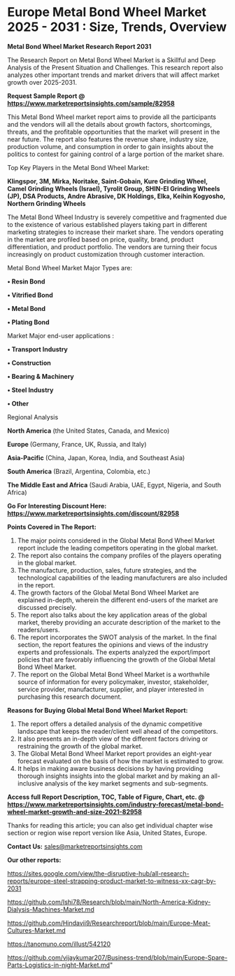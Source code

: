 # Europe Metal Bond Wheel Market 2025 - 2031 : Size, Trends, Overview

<strong>Metal Bond Wheel Market Research Report 2031</strong>

The Research Report on Metal Bond Wheel Market is a Skillful and Deep Analysis of the Present Situation and Challenges. This research report also analyzes other important trends and market drivers that will affect market growth over 2025-2031.

<strong>Request Sample Report @ <a href=https://www.marketreportsinsights.com/sample/82958>https://www.marketreportsinsights.com/sample/82958</a></strong>

This Metal Bond Wheel market report aims to provide all the participants and the vendors will all the details about growth factors, shortcomings, threats, and the profitable opportunities that the market will present in the near future. The report also features the revenue share, industry size, production volume, and consumption in order to gain insights about the politics to contest for gaining control of a large portion of the market share.

Top Key Players in the Metal Bond Wheel Market:

<strong>Klingspor, 3M, Mirka, Noritake, Saint-Gobain, Kure Grinding Wheel, Camel Grinding Wheels (Israel), Tyrolit Group, SHIN-EI Grinding Wheels (JP), DSA Products, Andre Abrasive, DK Holdings, Elka, Keihin Kogyosho, Northern Grinding Wheels</strong>

The Metal Bond Wheel Industry is severely competitive and fragmented due to the existence of various established players taking part in different marketing strategies to increase their market share. The vendors operating in the market are profiled based on price, quality, brand, product differentiation, and product portfolio. The vendors are turning their focus increasingly on product customization through customer interaction.

Metal Bond Wheel Market Major Types are:

<strong>• Resin Bond

• Vitrified Bond

• Metal Bond

• Plating Bond</strong>

Market Major end-user applications :

<strong>• Transport Industry

• Construction

• Bearing & Machinery

• Steel Industry

• Other</strong>

Regional Analysis

</u><strong><b>North America</b></strong> (the United States, Canada, and Mexico)

<strong><b>Europe </b></strong>(Germany, France, UK, Russia, and Italy)

<strong><b>Asia-Pacific</b></strong> (China, Japan, Korea, India, and Southeast Asia)

<strong><b>South America</b></strong> (Brazil, Argentina, Colombia, etc.)

<strong><b>The Middle East and Africa</b></strong> (Saudi Arabia, UAE, Egypt, Nigeria, and South Africa)

<strong>Go For Interesting Discount Here: <a href=https://www.marketreportsinsights.com/discount/82958>https://www.marketreportsinsights.com/discount/82958</a></strong>

<strong>Points Covered in The Report:</strong>
<ol>
  <li>The major points considered in the Global Metal Bond Wheel Market report include the leading competitors operating in the global market.</li>
  <li>The report also contains the company profiles of the players operating in the global market.</li>
  <li>The manufacture, production, sales, future strategies, and the technological capabilities of the leading manufacturers are also included in the report.</li>
  <li>The growth factors of the Global Metal Bond Wheel Market are explained in-depth, wherein the different end-users of the market are discussed precisely.</li>
  <li>The report also talks about the key application areas of the global market, thereby providing an accurate description of the market to the readers/users.</li>
  <li>The report incorporates the SWOT analysis of the market. In the final section, the report features the opinions and views of the industry experts and professionals. The experts analyzed the export/import policies that are favorably influencing the growth of the Global Metal Bond Wheel Market.</li>
  <li>The report on the Global Metal Bond Wheel Market is a worthwhile source of information for every policymaker, investor, stakeholder, service provider, manufacturer, supplier, and player interested in purchasing this research document.</li>
</ol>
<strong>Reasons for Buying Global Metal Bond Wheel Market Report:</strong>

<ol>
  <li>The report offers a detailed analysis of the dynamic competitive landscape that keeps the reader/client well ahead of the competitors.</li>
  <li>It also presents an in-depth view of the different factors driving or restraining the growth of the global market.</li>
  <li>The Global Metal Bond Wheel Market report provides an eight-year forecast evaluated on the basis of how the market is estimated to grow.</li>
  <li>It helps in making aware business decisions by having providing thorough insights insights into the global market and by making an all-inclusive analysis of the key market segments and sub-segments.</li>
</ol>
<strong>Access full Report Description, TOC, Table of Figure, Chart, etc. @ <a href=https://www.marketreportsinsights.com/industry-forecast/metal-bond-wheel-market-growth-and-size-2021-82958>https://www.marketreportsinsights.com/industry-forecast/metal-bond-wheel-market-growth-and-size-2021-82958</a></strong>


Thanks for reading this article; you can also get individual chapter wise section or region wise report version like Asia, United States, Europe.

<strong>Contact Us:</strong>
sales@marketreportsinsights.com

<strong>Our other reports:</strong>

<a href=https://sites.google.com/view/the-disruptive-hub/all-research-reports/europe-steel-strapping-product-market-to-witness-xx-cagr-by-2031>https://sites.google.com/view/the-disruptive-hub/all-research-reports/europe-steel-strapping-product-market-to-witness-xx-cagr-by-2031</a>

<a href=https://github.com/Ishi78/Research/blob/main/North-America-Kidney-Dialysis-Machines-Market.md>https://github.com/Ishi78/Research/blob/main/North-America-Kidney-Dialysis-Machines-Market.md</a>

<a href=https://github.com/Hindavii9/Researchreport/blob/main/Europe-Meat-Cultures-Market.md>https://github.com/Hindavii9/Researchreport/blob/main/Europe-Meat-Cultures-Market.md</a>

<a href=https://tanomuno.com/illust/542120>https://tanomuno.com/illust/542120</a>

<a href=https://github.com/vijaykumar207/Business-trend/blob/main/Europe-Spare-Parts-Logistics-in-night-Market.md>https://github.com/vijaykumar207/Business-trend/blob/main/Europe-Spare-Parts-Logistics-in-night-Market.md</a>"
